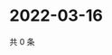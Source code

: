 # 2022-03-16

共 0 条

<!-- BEGIN WEIBO -->
<!-- 最后更新时间 Wed Mar 16 2022 00:22:15 GMT+0800 (China Standard Time) -->

<!-- END WEIBO -->

